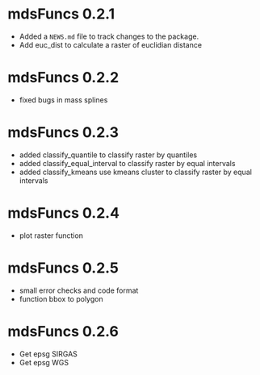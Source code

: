 # mdsFuncs 0.2.1
* Added a `NEWS.md` file to track changes to the package.
* Add euc_dist to calculate a raster of euclidian distance 
# mdsFuncs 0.2.2
* fixed bugs in mass splines 
# mdsFuncs 0.2.3
* added classify_quantile to classify raster by quantiles
* added classify_equal_interval to classify raster by equal intervals
* added classify_kmeans use kmeans cluster to classify raster by equal intervals
# mdsFuncs 0.2.4
* plot raster function
# mdsFuncs 0.2.5
* small error checks and code format
* function bbox to polygon
# mdsFuncs 0.2.6
* Get epsg SIRGAS
* Get epsg WGS
